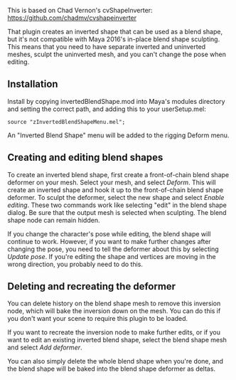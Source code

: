 This is based on Chad Vernon's cvShapeInverter: https://github.com/chadmv/cvshapeinverter

That plugin creates an inverted shape that can be used as a blend shape,
but it's not compatible with Maya 2016's in-place blend shape sculpting.
This means that you need to have separate inverted and uninverted meshes,
sculpt the uninverted mesh, and you can't change the pose when editing.

Installation
------------

Install by copying invertedBlendShape.mod into Maya's modules
directory and setting the correct path, and adding this to your userSetup.mel:

```
source "zInvertedBlendShapeMenu.mel";
```

An "Inverted Blend Shape" menu will be added to the rigging Deform menu.

Creating and editing blend shapes
---------------------------------

To create an inverted blend shape, first create a front-of-chain blend shape
deformer on your mesh.  Select your mesh, and select *Deform*.
This will create an inverted shape and hook it up to the front-of-chain
blend shape deformer.  To sculpt the deformer, select the new shape and
select *Enable editing*.  These two commands work like selecting "edit" in
the blend shape dialog.  Be sure that the output mesh is selected when
sculpting.  The blend shape node can remain hidden.

If you change the character's pose while editing, the blend shape will
continue to work.  However, if you want to make further changes after
changing the pose, you need to tell the deformer about this by selecting
*Update pose*.  If you're editing the shape and vertices are moving in
the wrong direction, you probably need to do this.

Deleting and recreating the deformer
------------------------------------

You can delete history on the blend shape mesh to remove this inversion
node, which will bake the inversion down on the mesh.  You can do this
if you don't want your scene to require this plugin to be loaded.

If you want to recreate the inversion node to make further edits, or if
you want to edit an existing inverted blend shape, select the blend shape
mesh and select *Add deformer*.

You can also simply delete the whole blend shape when you're done, and the
blend shape will be baked into the blend shape deformer as deltas.

